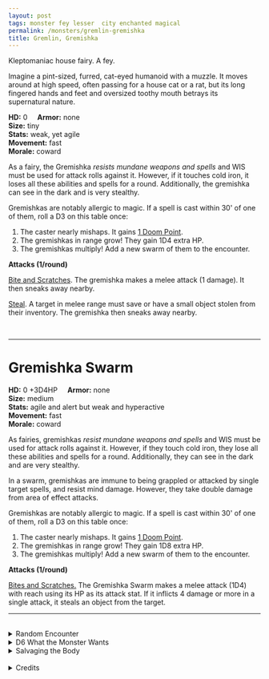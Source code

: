 ```yaml
---
layout: post
tags: monster fey lesser  city enchanted magical
permalink: /monsters/gremlin-gremishka
title: Gremlin, Gremishka
---
```


Kleptomaniac house fairy. A fey.

Imagine a pint-sized, furred, cat-eyed humanoid with a muzzle. It moves around at high speed, often passing for a house cat or a rat, but its long fingered hands and feet and oversized toothy mouth betrays its supernatural nature.

**HD:** 0  &nbsp; &nbsp;  **Armor:** none <br>
**Size:** tiny <br>
**Stats:** weak, yet agile <br>
**Movement:** fast <br>
**Morale:** coward <br>

As a fairy, the Gremishka *resists mundane weapons and spells* and WIS must be used for attack rolls against it. However, if it touches cold iron, it loses all these abilities and spells for a round. Additionally, the gremishka can see in the dark and is very stealthy.

Gremishkas are notably allergic to magic. If a spell is cast within 30' of one of them, roll a D3 on this table once:

1. The caster nearly mishaps. It gains [1 Doom Point](/class/wizard#spells).
2. The gremishkas in range grow! They gain 1D4 extra HP.
3. The gremishkas multiply! Add a new swarm of them to the encounter.

**Attacks (1/round)**

<ins>Bite and Scratches</ins>. The gremishka makes a melee attack (1 damage). It then sneaks away nearby.

<ins>Steal</ins>. A target in melee range must save or have a small object stolen from their inventory. The gremishka then sneaks away nearby.

<br>

---

# Gremishka Swarm

**HD:** 0 +3D4HP  &nbsp; &nbsp;  **Armor:** none <br>
**Size:** medium <br>
**Stats:** agile and alert but weak and hyperactive<br>
**Movement:** fast <br>
**Morale:** coward <br>

As fairies, gremishkas *resist mundane weapons and spells* and WIS must be used for attack rolls against it. However, if they touch cold iron, they lose all these abilities and spells for a round. Additionally, they can see in the dark and are very stealthy.

In a swarm, gremishkas are immune to being grappled or attacked by single target spells, and resist mind damage. However, they take double damage from area of effect attacks.

Gremishkas are notably allergic to magic. If a spell is cast within 30' of one of them, roll a D3 on this table once:

1. The caster nearly mishaps. It gains [1 Doom Point](/class/wizard#spells).
2. The gremishkas in range grow! They gain 1D8 extra HP.
3. The gremishkas multiply! Add a new swarm of them to the encounter.

**Attacks (1/round)**

<ins>Bites and Scratches.</ins> The Gremishka Swarm makes a melee attack (1D4) with reach using its HP as its attack stat. If it inflicts 4 damage or more in a single attack, it steals an object from the target.
<br>

---

<br>

<details markdown="1">
<summary>Random Encounter</summary>
1. **Monster:** 1D20 gremishkas or 1 gremishka swarm.
1. **Lair:** A hole in the wall or the floor. <br>    &nbsp; OR <br>    **Omen:** High-pitched hysterical cackles.
1. **Spoor:** Something falling from your bag, followed by a high-pitched cackle.
1. **Tracks:**  Bread crumbs.
1. **Trace:** Something has been stolen here.
1. **Trace:** A dead pet.
</details>

<details markdown="1">
<summary>D6 What the Monster Wants</summary>

1. To steal food.
1. To steal shinies.
2. To drive the adults of the house mad.
3. Foster a children uprising.
4. They are overpopulated, they need to move to a new house.
5. Wage war against dogs.
</details>

<details markdown="1">
<summary>Salvaging the Body</summary>

There is not much to do with the tiny naked body of a gremishka. Maybe an ugly fur coat could be made with the skin of 30 of them?

A wizard who manages to live in a house infected by gremishkas and ignore them for 7 days straight has the mad inspiration to write a spell with the word _kettle_ in it.
</details>

<br>

<details markdown="1">
<summary>Credits</summary>
The original gremishka comes from [Ravenloft](https://www.mojobob.com/roleplay/monstrousmanual/g/gremishk.html), and like many Ravenloft creatures, it is full of creepy flavor. For once, the [5e version](https://www.dndbeyond.com/posts/993-gremishka-terrify-spellcasters-with-these-tiny) made them even more interesting, adding OSR-style chaos to them. I tried to stay faithful to both.</details>
